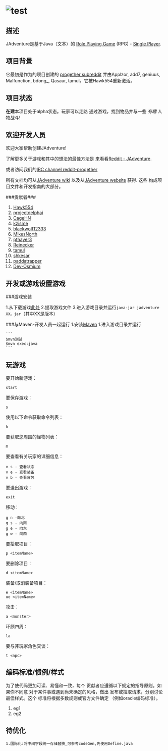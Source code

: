 ![](https://gitee.com/zgn_13200126222/jadventure/raw/master/doc/%E6%B8%B8%E6%88%8F%E6%88%AA%E5%9B%BE/20220824_001.png "test")
==============================================




描述
-------------
JAdventure是基于Java（文本）的
[Role Playing Game](http://en.wikipedia.org/wiki/Role-playing_game) (RPG) -
[Single Player](http://en.wikipedia.org/wiki/Role-playing_game#Single-player).




项目背景
-------------
它最初是作为的项目创建的
[progether subreddit](http://www.reddit.com/r/progether)
并由Applzor, add7, geniuus, Malfunction, bdong\_, Qasaur, tamul。它被Hawk554重新激活。



项目状态
--------------
**在建**本项目处于alpha状态。玩家可以走路
通过游戏，找到物品并与一些 _有趣_ 人物战斗!



欢迎开发人员
----------------------
欢迎大家帮助创建JAdventure!

了解更多关于游戏和其中的想法的最佳方法是
来看看[Reddit - JAdventure](https://www.reddit.com/search?q=jadventure).

或者访问我们的[IRC channel reddit-progether](http://webchat.freenode.net/?channels=reddit-progether&uio=d4)

所有文档均可从[JAdventure wiki](https://github.com/progether/JAdventure/wiki)
以及从[JAdventure website](https://progether.github.io/JAdventure) 获得. 这些
构成项目文件和开发指南的大部分。

###贡献者###
 1. [Hawk554](https://github.com/hawk554)
 1. [projectdelphai](https://github.com/projectdelphai)
 1. [CageHN](https://github.com/CageHN)
 1. [kzisme](https://github.com/kzisme)
 1. [blackwolf12333](https://github.com/blackwolf12333)
 1. [MikesNorth](https://github.com/mikesnorth)
 1. [pthayer3](https://github.com/pthayer3)
 1. [Reinecker](https://github.com/reinecker)
 1. [tamul](https://github.com/tamul)
 1. [shkesar](https://github.com/shkesar)
 1. [paddatrapper](https://github.com/paddatrapper)
 1. [Dev-Osmium](https://github.com/Dev-Osmium)


开发或游戏设置游戏
-----------------------------------------------

###游戏安装

1.从下载游戏[此处](https://github.com/Progether/JAdventure/releases)
2.提取游戏文件
3.进入游戏目录并运行`java-jar jadventure XX。jar`（其中XX是版本）

###与Maven-开发人员一起运行
1.安装[Maven](http://maven.apache.com)
1.进入游戏目录并运行

    ```
    $mvn测试
    $mvn exec:java
    ```

玩游戏
----------------
要开始新游戏：

	start
要保存游戏：

	s
使用以下命令获取命令列表：

	h
要获取您周围的怪物列表：

	m
要查看有关玩家的详细信息：

	v s - 查看状态
    v e - 查看装备
    v b - 查看背包
要退出游戏：

	exit
移动：

	g n -向北
	g s - 向南
	g e - 向东
	g w - 向西
要拾取项目：

	p <itemName>
要删除项目：

	d <itemName>
装备/取消装备项目：

	e <itemName>
    ue <itemName>
攻击：

	a <monster>
环顾四周：

	la
要与非玩家角色交谈：

	t <npc>



编码标准/惯例/样式
--------------------------------
为了使代码更加可读、易懂和一致，每个
贡献者应遵循以下规定的指导原则。如果你不同意
对于某件事或遇到尚未确定的风格，做出
发布或拉取请求，分别讨论最佳样式。这个
标准将根据多数规则或官方文件确定
（例如oracle编码标准）。

 1. eg1
 1. eg2 

待优化
--------------------------------
    1.国际化:将中间字段统一存储替换_可参考codeGen,先使用Define.java
